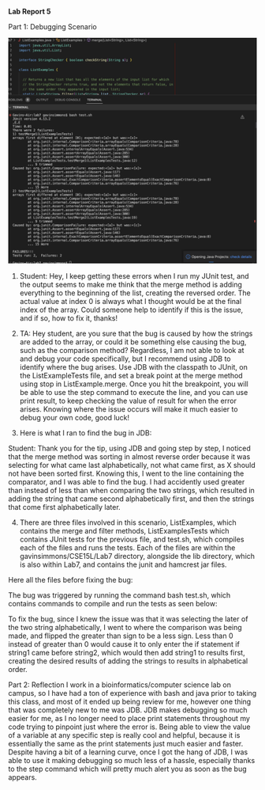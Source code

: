 **Lab Report 5**

Part 1: Debugging Scenario

![](https://github.com/gasimmons/cse15l-lab-reports/blob/main/Screenshot%202023-12-03%20at%2010.05.15%20PM.png)
1. Student: Hey, I keep getting these errors when I run my JUnit test, and the output seems to make me think that the merge method is adding everything to the beginning of the list, creating the reversed order.
The actual value at index 0 is always what I thought would be at the final index of the array. Could someone help to identify if this is the issue, and if so, how to fix it, thanks!

2. TA: Hey student, are you sure that the bug is caused by how the strings are added to the array, or could it be something else causing the bug, such as the comparison method?
Regardless, I am not able to look at and debug your code specifically, but I recommend using JDB to identify where the bug arises. Use JDB with the classpath to JUnit, on the ListExampleTests file, and set a break point at the merge method using stop in ListExample.merge.
Once you hit the breakpoint, you will be able to use the step command to execute the line, and you can use print result, to keep checking the value of result for when the error arises.
Knowing where the issue occurs will make it much easier to debug your own code, good luck!

3. Here is what I ran to find the bug in JDB:

Student: Thank you for the tip, using JDB and going step by step, I noticed that the merge method was sorting in almost reverse order because it was selecting for what came last alphabetically, not what came first, as X should not have been sorted first. 
Knowing this, I went to the line containing the comparator, and I was able to find the bug.
I had accidently used greater than instead of less than when comparing the two strings, which resulted in adding the string that came second alphabetically first, and then the strings that come first alphabetically later.

4. There are three files involved in this scenario, ListExamples, which contains the merge and filter methods, ListExamplesTests which contains JUnit tests for the previous file, and test.sh, which compiles each of the files and runs the tests.
   Each of the files are within the gavinsimmons/CSE15L/Lab7 directory, alongside the lib directory, which is also within Lab7, and contains the junit and hamcrest jar files.



Here all the files before fixing the bug:


The bug was triggered by running the command bash test.sh, which contains commands to compile and run the tests as seen below:



To fix the bug, since I knew the issue was that it was selecting the later of the two string alphabetically, I went to where the comparison was being made, and flipped the greater than sign to be a less sign.
Less than 0 instead of greater than 0 would cause it to only enter the if statement if string1 came before string2, which would then add string1 to results first, creating the desired results of adding the strings to results in alphabetical order.




Part 2: Reflection
I work in a bioinformatics/computer science lab on campus, so I have had a ton of experience with bash and java prior to taking this class, and most of it ended up being review for me, however one thing that was completely new to me was JDB. 
JDB makes debugging so much easier for me, as I no longer need to place print statements throughout my code trying to pinpoint just where the error is. 
Being able to view the value of a variable at any specific step is really cool and helpful, because it is essentially the same as the print statements just much easier and faster.
Despite having a bit of a learning curve, once I got the hang of JDB, I was able to use it making debugging so much less of a hassle, especially thanks to the step command which will pretty much alert you as soon as the bug appears. 
